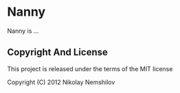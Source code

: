 # Nanny

Nanny is ...


## Copyright And License

This project is released under the terms of the MIT license

Copyright (C) 2012 Nikolay Nemshilov